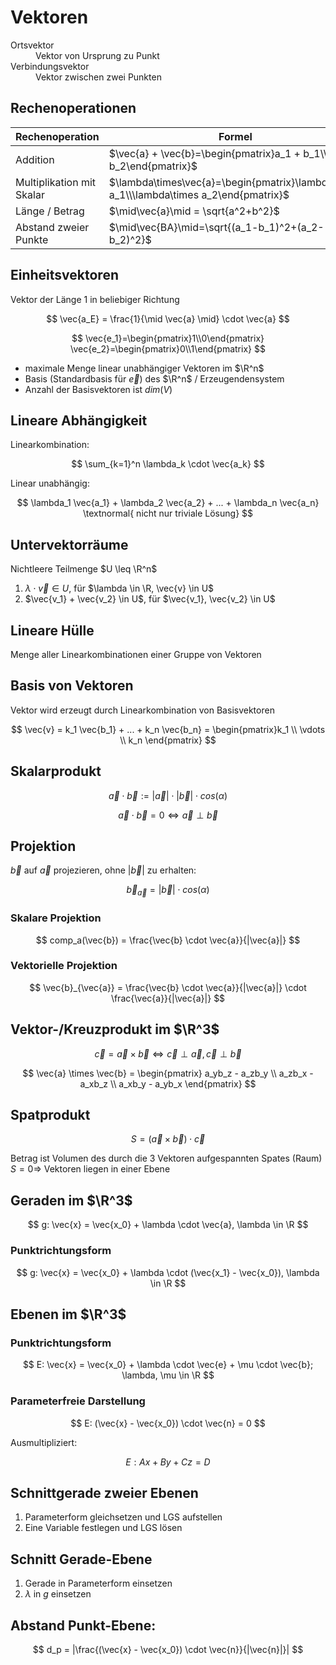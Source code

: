 # Vektoren

<dl>
    <dt>Ortsvektor</dt>
    <dd>Vektor von Ursprung zu Punkt</dd>
    <dt>Verbindungsvektor</dt>
    <dd>Vektor zwischen zwei Punkten</dd>
</dl>

## Rechenoperationen

| Rechenoperation           | Formel                                                                                  |
| ------------------------- | --------------------------------------------------------------------------------------- |
| Addition                  | $\vec{a} + \vec{b}=\begin{pmatrix}a_1 + b_1\\b_1 + b_2\end{pmatrix}$                    |
| Multiplikation mit Skalar | $\lambda\times\vec{a}=\begin{pmatrix}\lambda\times a_1\\\lambda\times a_2\end{pmatrix}$ |
| Länge / Betrag            | $\mid\vec{a}\mid = \sqrt{a^2+b^2}$                                                      |
| Abstand zweier Punkte     | $\mid\vec{BA}\mid=\sqrt{(a_1-b_1)^2+(a_2-b_2)^2}$                                       |

## Einheitsvektoren

Vektor der Länge 1 in beliebiger Richtung

$$
 \vec{a_E} = \frac{1}{\mid \vec{a} \mid} \cdot \vec{a}
$$

$$
 \vec{e_1}=\begin{pmatrix}1\\0\end{pmatrix} \vec{e_2}=\begin{pmatrix}0\\1\end{pmatrix}
$$

- maximale Menge linear unabhängiger Vektoren im $\R^n$
- Basis (Standardbasis für $\vec{e}$) des $\R^n$ / Erzeugendensystem
- Anzahl der Basisvektoren ist $dim(V)$

## Lineare Abhängigkeit

Linearkombination:

$$
 \sum_{k=1}^n \lambda_k \cdot \vec{a_k}
$$

Linear unabhängig:

$$
 \lambda_1 \vec{a_1} + \lambda_2 \vec{a_2} + ... + \lambda_n \vec{a_n} \textnormal{ nicht nur triviale Lösung}
$$

## Untervektorräume

Nichtleere Teilmenge $U \leq \R^n$

1. $\lambda \cdot \vec{v} \in U$, für $\lambda \in \R, \vec{v} \in U$
2. $\vec{v_1} + \vec{v_2} \in U$, für $\vec{v_1}, \vec{v_2} \in U$

## Lineare Hülle

Menge aller Linearkombinationen einer Gruppe von Vektoren

## Basis von Vektoren

Vektor wird erzeugt durch Linearkombination von Basisvektoren

$$
 \vec{v} = k_1 \vec{b_1} + ... + k_n \vec{b_n} = \begin{pmatrix}k_1 \\ \vdots \\ k_n \end{pmatrix}
$$

## Skalarprodukt

$$
 \vec{a} \cdot \vec{b} := | \vec{a} | \cdot | \vec{b} | \cdot cos (\alpha)
$$

$$
 \vec{a} \cdot \vec{b} = 0 \Leftrightarrow \vec{a} \perp \vec{b}
$$

## Projektion

$\vec{b}$ auf $\vec{a}$ projezieren, ohne $|\vec{b}|$ zu erhalten:

$$
 \vec{b}_{\vec{a}} = |\vec{b}| \cdot cos(\alpha)
$$

### Skalare Projektion

$$
 comp_a(\vec{b}) = \frac{\vec{b} \cdot \vec{a}}{|\vec{a}|}
$$

### Vektorielle Projektion

$$
 \vec{b}_{\vec{a}} = \frac{\vec{b} \cdot \vec{a}}{|\vec{a}|} \cdot \frac{\vec{a}}{|\vec{a}|}
$$

## Vektor-/Kreuzprodukt im $\R^3$

$$
 \vec{c} = \vec{a} \times \vec{b} \Leftrightarrow \vec{c} \perp \vec{a}, \vec{c} \perp \vec{b}
$$

$$
 \vec{a} \times \vec{b} = \begin{pmatrix} a_yb_z - a_zb_y \\ a_zb_x - a_xb_z \\ a_xb_y - a_yb_x \end{pmatrix}
$$

## Spatprodukt

$$
 S = (\vec{a} \times \vec{b}) \cdot \vec{c}
$$

Betrag ist Volumen des durch die 3 Vektoren aufgespannten Spates (Raum)
$S = 0 \Rightarrow$ Vektoren liegen in einer Ebene

## Geraden im $\R^3$

$$
 g: \vec{x} = \vec{x_0} + \lambda \cdot \vec{a}, \lambda \in \R
$$

### Punktrichtungsform

$$
 g: \vec{x} = \vec{x_0} + \lambda \cdot (\vec{x_1} - \vec{x_0}), \lambda \in \R
$$

## Ebenen im $\R^3$

### Punktrichtungsform

$$
 E: \vec{x} = \vec{x_0} + \lambda \cdot \vec{e} + \mu \cdot \vec{b}; \lambda, \mu \in \R
$$

### Parameterfreie Darstellung

$$
 E: (\vec{x} - \vec{x_0}) \cdot \vec{n} = 0
$$

Ausmultipliziert:

$$
 E: Ax + By + Cz = D
$$

## Schnittgerade zweier Ebenen

1. Parameterform gleichsetzen und LGS aufstellen
2. Eine Variable festlegen und LGS lösen

## Schnitt Gerade-Ebene

1. Gerade in Parameterform einsetzen
2. $\lambda$ in $g$ einsetzen

## Abstand Punkt-Ebene:

$$
 d_p = |\frac{(\vec{x} - \vec{x_0}) \cdot \vec{n}}{|\vec{n}|}|
$$
